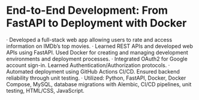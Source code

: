 # End-to-End Development: From FastAPI to Deployment with Docker

· Developed a full-stack web app allowing users to rate and access information on IMDb’s top movies.
· Learned REST APIs and developed web APIs using FastAPI. Used Docker for creating and managing development
environments and deployment processes.
· Integrated OAuth2 for Google account sign-in. Learned Authentication/Authorization protocols.
· Automated deployment using GitHub Actions CI/CD. Ensured backend reliability through unit testing.
· Utilized: Python, FastAPI, Docker, Docker Compose, MySQL, database migrations with Alembic, CI/CD pipelines, unit
testing, HTML/CSS, JavaScript.
